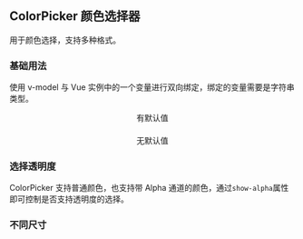 <script>
  export default {
    data() {
      return {
        color1: '#409EFF',
        color2: null,
        color3: 'rgba(19, 206, 102, 0.8)',
        color4: '#409EFF'
      };
    },
    mounted() {
      this.$nextTick(() => {
        const demos = document.querySelectorAll('.source');
        demos[0].style.padding = '0';
      });
    },
  }
</script>

<style lang="scss" scoped>
  .block {
    text-align: center;
    padding: 20px 0 40px;
  }
  .demonstration {
    display: block;
    margin-bottom: 20px;
  }
</style>

## ColorPicker 颜色选择器

用于颜色选择，支持多种格式。

### 基础用法

使用 v-model 与 Vue 实例中的一个变量进行双向绑定，绑定的变量需要是字符串类型。

<el-card>
  <el-col :span="12" class="block">
    <span class="demonstration">有默认值</span>
    <el-color-picker v-model="color1"></el-color-picker>
  </el-col>
  <el-col :span="12" class="block">
    <span class="demonstration">无默认值</span>
    <el-color-picker v-model="color2"></el-color-picker>
  </el-col>
</el-card>

### 选择透明度

ColorPicker 支持普通颜色，也支持带 Alpha 通道的颜色，通过`show-alpha`属性即可控制是否支持透明度的选择。

<el-color-picker v-model="color3" show-alpha></el-color-picker>

<script>
  export default {
    data() {
      return {
        color3: 'rgba(19, 206, 102, 0.8)'
      }
    }
  };
</script>

### 不同尺寸

<el-color-picker v-model="color4"></el-color-picker>
<el-color-picker v-model="color4" size="medium"></el-color-picker>
<el-color-picker v-model="color4" size="small"></el-color-picker>
<el-color-picker v-model="color4" size="mini"></el-color-picker>